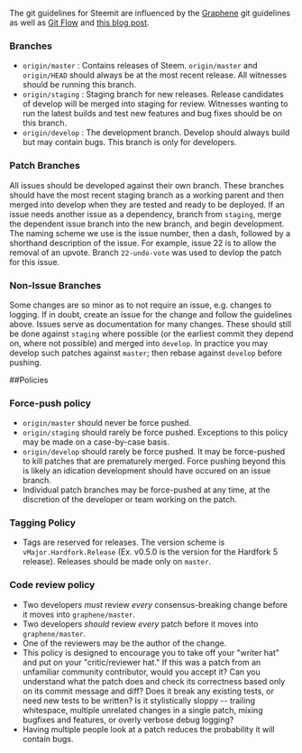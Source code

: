 The git guidelines for Steemit are influenced by the [Graphene](https://github.com/cryptonomex/graphene/wiki/How-we-use-version-control) git guidelines as well as [Git Flow](http://nvie.com/posts/a-successful-git-branching-model/) and [this blog post](http://www.draconianoverlord.com/2013/09/07/no-cherry-picking.html).

### Branches

- `origin/master`  : Contains releases of Steem. `origin/master` and `origin/HEAD` should always be at the most recent release. All witnesses should be running this branch.
- `origin/staging` : Staging branch for new releases. Release candidates of develop will be merged into staging for review. Witnesses wanting to run the latest builds and test new features and bug fixes should be on this branch.
- `origin/develop` : The development branch. Develop should always build but may contain bugs. This branch is only for developers.

### Patch Branches

All issues should be developed against their own branch. These branches should have the most recent staging branch as a working parent and then merged into develop when they are tested and ready to be deployed.
If an issue needs another issue as a dependency, branch from `staging`, merge the dependent issue branch into the new branch, and begin development. The naming scheme we use is the issue number, then a dash, followed by a shorthand description of the issue. For example, issue 22 is to allow the removal of an upvote. Branch `22-undo-vote` was used to devlop the patch for this issue.

### Non-Issue Branches

Some changes are so minor as to not require an issue, e.g. changes to logging. If in doubt, create an issue for the change and follow the guidelines above. Issues serve as documentation for many changes. These should still be done against `staging` where possible (or the earliest commit they depend on, where not possible) and merged into `develop`.  In practice you may develop such patches against `master`; then rebase against `develop` before pushing.

##Policies

### Force-push policy

- `origin/master` should never be force pushed.
- `origin/staging` should rarely be force pushed. Exceptions to this policy may be made on a case-by-case basis.
- `origin/develop` should rarely be force pushed. It may be force-pushed to kill patches that are prematurely merged. Force pushing beyond this is likely an idication development should have occured on an issue branch.
- Individual patch branches may be force-pushed at any time, at the discretion of the developer or team working on the patch.

### Tagging Policy

- Tags are reserved for releases. The version scheme is `vMajor.Hardfork.Release` (Ex. v0.5.0 is the version for the Hardfork 5 release). Releases should be made only on `master`.

### Code review policy

- Two developers *must* review *every* consensus-breaking change before it moves into `graphene/master`.
- Two developers *should* review *every* patch before it moves into `graphene/master`.
- One of the reviewers may be the author of the change.
- This policy is designed to encourage you to take off your "writer hat" and put on your "critic/reviewer hat."  If this was a patch from an unfamiliar community contributor, would you accept it?  Can you understand what the patch does and check its correctness based only on its commit message and diff?  Does it break any existing tests, or need new tests to be written?  Is it stylistically sloppy -- trailing whitespace, multiple unrelated changes in a single patch, mixing bugfixes and features, or overly verbose debug logging?
- Having multiple people look at a patch reduces the probability it will contain bugs.